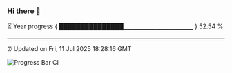 ### Hi there 👋

⏳ Year progress { ███████████████▁▁▁▁▁▁▁▁▁▁▁▁▁▁▁ } 52.54 %

---

⏰ Updated on Fri, 11 Jul 2025 18:28:16 GMT

![Progress Bar CI](https://github.com/liununu/liununu/workflows/Progress%20Bar%20CI/badge.svg)
